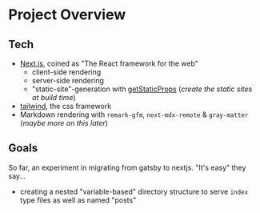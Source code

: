 # Project Overview

## Tech

- [Next.js](https://nextjs.org/), coined as "The React framework for the web"
  - client-side rendering
  - server-side rendering
  - "static-site"-generation with [getStaticProps](https://nextjs.org/docs/pages/building-your-application/data-fetching/get-static-props) (_create the static sites at build time_)
- [tailwind](https://tailwindcss.com/), the css framework
- Markdown rendering with `remark-gfm`, `next-mdx-remote` & `gray-matter` (_maybe more on this later_)

## Goals

So far, an experiment in migrating from gatsby to nextjs. "It's easy" they say...

- creating a nested "variable-based" directory structure to serve `index` type files as well as named "posts"
